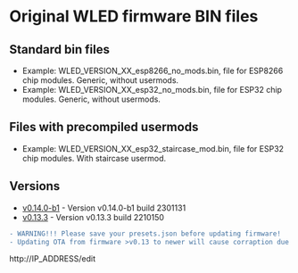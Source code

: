 # Original WLED firmware BIN files

## Standard bin files

- Example: WLED_VERSION_XX_esp8266_no_mods.bin, file for ESP8266 chip modules. Generic, without usermods.
- Example: WLED_VERSION_XX_esp32_no_mods.bin, file for ESP32 chip modules. Generic, without usermods.

## Files with precompiled usermods

- Example: WLED_VERSION_XX_esp32_staircase_mod.bin, file for ESP32 chip modules. With staircase usermod.

## Versions

- [v0.14.0-b1](https://github.com/srg74/WLED-wemos-shield/tree/master/resources/Firmware/@Aircoookie/v0.14.0-b1) - Version v0.14.0-b1 build 2301131
- [v0.13.3](https://github.com/srg74/WLED-wemos-shield/tree/master/resources/Firmware/@Aircoookie/v0.13.3) - Version v0.13.3 build 2210150

```diff
- WARNING!!! Please save your presets.json before updating firmware!
- Updating OTA from firmware >v0.13 to newer will cause corraption due to difference in firmware structure. Please erase flash memory before uploading new firmware.

```
http://IP_ADDRESS/edit

```

